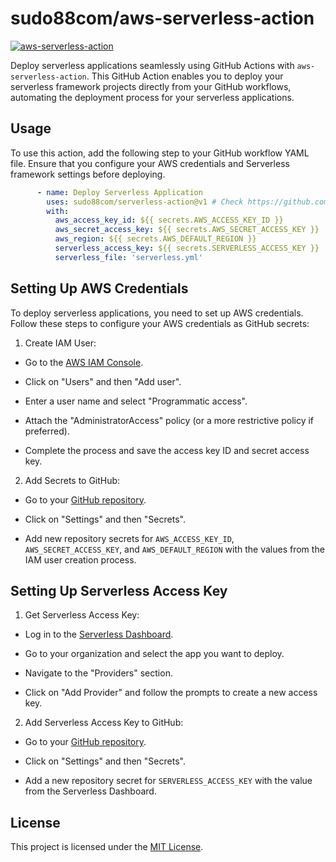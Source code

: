 # sudo88com/aws-serverless-action

[![aws-serverless-action](https://img.shields.io/github/v/release/sudo88com/aws-serverless-action.svg)](https://github.com/sudo88com/aws-serverless-action/releases)

Deploy serverless applications seamlessly using GitHub Actions with `aws-serverless-action`. This GitHub Action enables you to deploy your serverless framework projects directly from your GitHub workflows, automating the deployment process for your serverless applications.

## Usage

To use this action, add the following step to your GitHub workflow YAML file. Ensure that you configure your AWS credentials and Serverless framework settings before deploying.

```yaml
      - name: Deploy Serverless Application
        uses: sudo88com/serverless-action@v1 # Check https://github.com/sudo88com/serverless-action/releases for latest release
        with:
          aws_access_key_id: ${{ secrets.AWS_ACCESS_KEY_ID }}
          aws_secret_access_key: ${{ secrets.AWS_SECRET_ACCESS_KEY }}
          aws_region: ${{ secrets.AWS_DEFAULT_REGION }}
          serverless_access_key: ${{ secrets.SERVERLESS_ACCESS_KEY }}
          serverless_file: 'serverless.yml'
```

## Setting Up AWS Credentials

To deploy serverless applications, you need to set up AWS credentials. Follow these steps to configure your AWS credentials as GitHub secrets:

1. Create IAM User:

- Go to the [AWS IAM Console](https://console.aws.amazon.com/iam/).

- Click on "Users" and then "Add user".

- Enter a user name and select "Programmatic access".

- Attach the "AdministratorAccess" policy (or a more restrictive policy if preferred).

- Complete the process and save the access key ID and secret access key.

2. Add Secrets to GitHub:

- Go to your [GitHub repository](https://github.com/).

- Click on "Settings" and then "Secrets".

- Add new repository secrets for `AWS_ACCESS_KEY_ID`, `AWS_SECRET_ACCESS_KEY`, and `AWS_DEFAULT_REGION` with the values from the IAM user creation process.

## Setting Up Serverless Access Key

1. Get Serverless Access Key:

- Log in to the [Serverless Dashboard](https://dashboard.serverless.com/).

- Go to your organization and select the app you want to deploy.

- Navigate to the "Providers" section.

- Click on "Add Provider" and follow the prompts to create a new access key.

2. Add Serverless Access Key to GitHub:

- Go to your [GitHub repository](https://github.com/).

- Click on "Settings" and then "Secrets".

- Add a new repository secret for `SERVERLESS_ACCESS_KEY` with the value from the Serverless Dashboard.

## License

This project is licensed under the [MIT License](./LICENSE).
